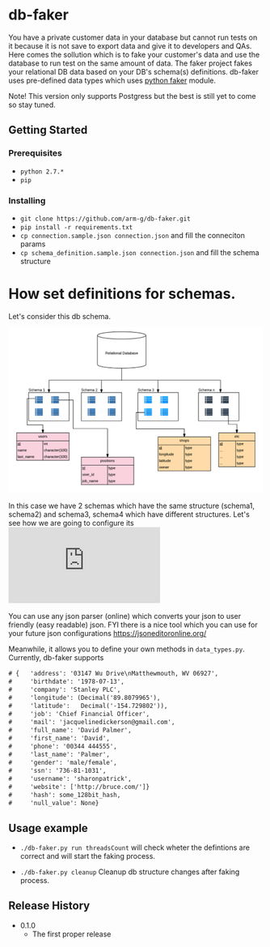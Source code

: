 # db-faker
You have a private customer data in your database but cannot run tests on it because it is not save to export data and give it to developers and QAs. Here comes the sollution which is to fake your customer's data and use the database to run test on the same amount of data.
The faker project fakes your relational DB data based on your DB's schema(s) definitions.
db-faker uses pre-defined data types which uses 
[python faker](https://pypi.python.org/pypi/Faker) module.

Note! This version only supports Postgress but the best is still yet to come so stay tuned.

## Getting Started

### Prerequisites

* ```python 2.7.*```
* ```pip```

### Installing

* ```git clone https://github.com/arm-g/db-faker.git```
* ```pip install -r requirements.txt```
* ```cp connection.sample.json connection.json``` and fill the conneciton params
* ```cp schema_definition.sample.json connection.json``` and fill the schema structure


# How set definitions for schemas.
Let's consider this db schema.

![alt text](https://github.com/arm-g/db-faker/blob/master/examples/schema.png)

In this case we have 2 schemas which have the same structure (schema1, schema2) and schema3, schema4 which have different structures.
Let's see how we are going to configure its
![schema_definition.example.json](https://github.com/arm-g/db-faker/blob/master/examples/schema_definition.example.json)

You can use any json parser (online) which converts your json to user friendly (easy readable) json. FYI there is a nice tool which you can use for your future json configurations https://jsoneditoronline.org/

Meanwhile, it allows you to define your own methods in ```data_types.py```.
Currently, db-faker supports
```fake.profile(fields=None, sex=None)
# {   'address': '03147 Wu Drive\nMatthewmouth, WV 06927',
#     'birthdate': '1978-07-13',
#     'company': 'Stanley PLC',
#     'longitude': (Decimal('89.8079965'),
#     'latitude':   Decimal('-154.729802')),
#     'job': 'Chief Financial Officer',
#     'mail': 'jacquelinedickerson@gmail.com',
#     'full_name': 'David Palmer',
#     'first_name': 'David',
#     'phone': '00344 444555',
#     'last_name': 'Palmer',
#     'gender': 'male/female',
#     'ssn': '736-81-1031',
#     'username': 'sharonpatrick',
#     'website': ['http://bruce.com/']}
#     'hash': some_128bit_hash,
#     'null_value': None}
```

## Usage example

* ```./db-faker.py run threadsCount``` will check wheter the defintions are correct and will start the faking process.

* ```./db-faker.py cleanup``` Cleanup db structure changes after faking process.

## Release History
* 0.1.0
    * The first proper release

